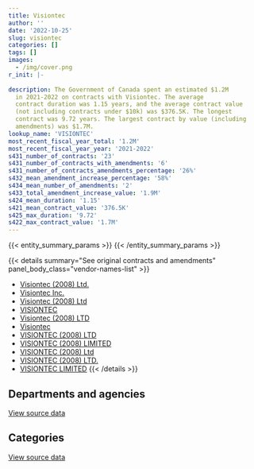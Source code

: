 ```yaml
---
title: Visiontec
author: ''
date: '2022-10-25'
slug: visiontec
categories: []
tags: []
images:
  - /img/cover.png
r_init: |-
  
description: The Government of Canada spent an estimated $1.2M
  in 2021-2022 on contracts with Visiontec. The average
  contract duration was 1.15 years, and the average contract value
  (not including contracts under $10k) was $376.5K. The longest
  contract was 9.72 years. The largest contract by value (including
  amendments) was $1.7M.
lookup_name: 'VISIONTEC'
most_recent_fiscal_year_total: '1.2M'
most_recent_fiscal_year_year: '2021-2022'
s431_number_of_contracts: '23'
s431_number_of_contracts_with_amendments: '6'
s431_number_of_contracts_amendments_percentage: '26%'
s432_mean_amendment_increase_percentage: '58%'
s434_mean_number_of_amendments: '2'
s433_total_amendment_increase_value: '1.9M'
s424_mean_duration: '1.15'
s421_mean_contract_value: '376.5K'
s425_max_duration: '9.72'
s422_max_contract_value: '1.7M'
---
```


<script src="/rmarkdown-libs/htmlwidgets/htmlwidgets.js"></script>
<link href="/rmarkdown-libs/datatables-css/datatables-crosstalk.css" rel="stylesheet" />
<script src="/rmarkdown-libs/datatables-binding/datatables.js"></script>
<script src="/rmarkdown-libs/jquery/jquery-3.6.0.min.js"></script>
<link href="/rmarkdown-libs/dt-core-bootstrap/css/dataTables.bootstrap.min.css" rel="stylesheet" />
<link href="/rmarkdown-libs/dt-core-bootstrap/css/dataTables.bootstrap.extra.css" rel="stylesheet" />
<script src="/rmarkdown-libs/dt-core-bootstrap/js/jquery.dataTables.min.js"></script>
<script src="/rmarkdown-libs/dt-core-bootstrap/js/dataTables.bootstrap.min.js"></script>
<link href="/rmarkdown-libs/crosstalk/css/crosstalk.min.css" rel="stylesheet" />
<script src="/rmarkdown-libs/crosstalk/js/crosstalk.min.js"></script>
<script src="/rmarkdown-libs/htmlwidgets/htmlwidgets.js"></script>
<link href="/rmarkdown-libs/datatables-css/datatables-crosstalk.css" rel="stylesheet" />
<script src="/rmarkdown-libs/datatables-binding/datatables.js"></script>
<script src="/rmarkdown-libs/jquery/jquery-3.6.0.min.js"></script>
<link href="/rmarkdown-libs/dt-core-bootstrap/css/dataTables.bootstrap.min.css" rel="stylesheet" />
<link href="/rmarkdown-libs/dt-core-bootstrap/css/dataTables.bootstrap.extra.css" rel="stylesheet" />
<script src="/rmarkdown-libs/dt-core-bootstrap/js/jquery.dataTables.min.js"></script>
<script src="/rmarkdown-libs/dt-core-bootstrap/js/dataTables.bootstrap.min.js"></script>
<link href="/rmarkdown-libs/crosstalk/css/crosstalk.min.css" rel="stylesheet" />
<script src="/rmarkdown-libs/crosstalk/js/crosstalk.min.js"></script>

{{< entity_summary_params >}}
{{< /entity_summary_params >}}

{{< details summary="See original contracts and amendments" panel_body_class="vendor-names-list" >}}
- [Visiontec (2008) Ltd.](https://search.open.canada.ca/en/ct/?sort=contract_value_f%20desc&page=1&search_text=%22Visiontec%20%282008%29%20Ltd.%22)
- [Visiontec Inc.](https://search.open.canada.ca/en/ct/?sort=contract_value_f%20desc&page=1&search_text=%22Visiontec%20Inc.%22)
- [Visiontec (2008) Ltd](https://search.open.canada.ca/en/ct/?sort=contract_value_f%20desc&page=1&search_text=%22Visiontec%20%282008%29%20Ltd%22)
- [VISIONTEC](https://search.open.canada.ca/en/ct/?sort=contract_value_f%20desc&page=1&search_text=%22VISIONTEC%22)
- [Visiontec (2008) LTD](https://search.open.canada.ca/en/ct/?sort=contract_value_f%20desc&page=1&search_text=%22Visiontec%20%282008%29%20LTD%22)
- [Visiontec](https://search.open.canada.ca/en/ct/?sort=contract_value_f%20desc&page=1&search_text=%22Visiontec%22)
- [VISIONTEC (2008) LTD](https://search.open.canada.ca/en/ct/?sort=contract_value_f%20desc&page=1&search_text=%22VISIONTEC%20%282008%29%20LTD%22)
- [VISIONTEC (2008) LIMITED](https://search.open.canada.ca/en/ct/?sort=contract_value_f%20desc&page=1&search_text=%22VISIONTEC%20%282008%29%20LIMITED%22)
- [VISIONTEC (2008) Ltd](https://search.open.canada.ca/en/ct/?sort=contract_value_f%20desc&page=1&search_text=%22VISIONTEC%20%282008%29%20Ltd%22)
- [VISIONTEC (2008) LTD.](https://search.open.canada.ca/en/ct/?sort=contract_value_f%20desc&page=1&search_text=%22VISIONTEC%20%282008%29%20LTD.%22)
- [VISIONTEC LIMITED](https://search.open.canada.ca/en/ct/?sort=contract_value_f%20desc&page=1&search_text=%22VISIONTEC%20LIMITED%22)
{{< /details >}}

## Departments and agencies

<div id="htmlwidget-1" style="width:100%;height:auto;" class="datatables html-widget"></div>
<script type="application/json" data-for="htmlwidget-1">{"x":{"style":"bootstrap","filter":"none","vertical":false,"data":[["<a href=\"/departments/cas-satj/\">Courts Administration Service<\/a>","<a href=\"/departments/csc-scc/\">Correctional Service of Canada<\/a>","<a href=\"/departments/dfatd-maecd/\">Global Affairs Canada<\/a>","<a href=\"/departments/dnd-mdn/\">National Defence<\/a>","<a href=\"/departments/hc-sc/\">Health Canada<\/a>","<a href=\"/departments/phac-aspc/\">Public Health Agency of Canada<\/a>","<a href=\"/departments/pwgsc-tpsgc/\">Public Services and Procurement Canada<\/a>","<a href=\"/departments/rcmp-grc/\">Royal Canadian Mounted Police<\/a>"],[201658.78,177750,96568.76,283915.5,18209.95,null,16120.65,274011.31],[191497.88,null,94074.54,433124.94,23996.68,356293,null,null],[169950.98,null,null,1515404.5,null,null,null,null],[169950.98,null,null,952870.6,null,null,null,37532.95]],"container":"<table class=\"table table-striped table-hover row-border order-column display\">\n  <thead>\n    <tr>\n      <th>Department<\/th>\n      <th>2018-2019<\/th>\n      <th>2019-2020<\/th>\n      <th>2020-2021<\/th>\n      <th>2021-2022<\/th>\n    <\/tr>\n  <\/thead>\n<\/table>","options":{"order":[[4,"desc"]],"pageLength":10,"autoWidth":true,"columnDefs":[{"targets":1,"render":"function(data, type, row, meta) {\n    return type !== 'display' ? data : DTWidget.formatCurrency(data, \"$\", 2, 3, \",\", \".\", true, null);\n  }"},{"targets":2,"render":"function(data, type, row, meta) {\n    return type !== 'display' ? data : DTWidget.formatCurrency(data, \"$\", 2, 3, \",\", \".\", true, null);\n  }"},{"targets":3,"render":"function(data, type, row, meta) {\n    return type !== 'display' ? data : DTWidget.formatCurrency(data, \"$\", 2, 3, \",\", \".\", true, null);\n  }"},{"targets":4,"render":"function(data, type, row, meta) {\n    return type !== 'display' ? data : DTWidget.formatCurrency(data, \"$\", 2, 3, \",\", \".\", true, null);\n  }"},{"width":"16%","targets":[1,2,3,4]},{"className":"dt-right","targets":[1,2,3,4]}],"orderClasses":false}},"evals":["options.columnDefs.0.render","options.columnDefs.1.render","options.columnDefs.2.render","options.columnDefs.3.render"],"jsHooks":[]}</script>
<p class="text-right">
<a href="https://github.com/GoC-Spending/contracts-data/tree/main/data/out/vendors/visiontec/summary_by_fiscal_year_by_department.csv" class="source-data-link btn btn-link">View source data</a>
</p>

## Categories

<div id="htmlwidget-2" style="width:100%;height:auto;" class="datatables html-widget"></div>
<script type="application/json" data-for="htmlwidget-2">{"x":{"style":"bootstrap","filter":"none","vertical":false,"data":[["<a href=\"/categories/office_management/\">Office management<\/a>","<a href=\"/categories/defence/\">Defence<\/a>","<a href=\"/categories/medical/\">Medical<\/a>","<a href=\"/categories/industrial_products_and_services/\">Industrial products and services<\/a>","<a href=\"/categories/security_and_protection/\">Security and protection<\/a>"],[180691.63,null,null,613532.01,274011.31],[170416.6,null,23996.68,904573.76,null],[169950.98,693729.6,null,821674.9,null],[169950.98,693729.6,null,296673.95,null]],"container":"<table class=\"table table-striped table-hover row-border order-column display\">\n  <thead>\n    <tr>\n      <th>Category<\/th>\n      <th>2018-2019<\/th>\n      <th>2019-2020<\/th>\n      <th>2020-2021<\/th>\n      <th>2021-2022<\/th>\n    <\/tr>\n  <\/thead>\n<\/table>","options":{"order":[[4,"desc"]],"dom":"t","pageLength":30,"autoWidth":true,"columnDefs":[{"targets":1,"render":"function(data, type, row, meta) {\n    return type !== 'display' ? data : DTWidget.formatCurrency(data, \"$\", 2, 3, \",\", \".\", true, null);\n  }"},{"targets":2,"render":"function(data, type, row, meta) {\n    return type !== 'display' ? data : DTWidget.formatCurrency(data, \"$\", 2, 3, \",\", \".\", true, null);\n  }"},{"targets":3,"render":"function(data, type, row, meta) {\n    return type !== 'display' ? data : DTWidget.formatCurrency(data, \"$\", 2, 3, \",\", \".\", true, null);\n  }"},{"targets":4,"render":"function(data, type, row, meta) {\n    return type !== 'display' ? data : DTWidget.formatCurrency(data, \"$\", 2, 3, \",\", \".\", true, null);\n  }"},{"width":"16%","targets":[1,2,3,4]},{"className":"dt-right","targets":[1,2,3,4]}],"orderClasses":false,"lengthMenu":[10,25,30,50,100]}},"evals":["options.columnDefs.0.render","options.columnDefs.1.render","options.columnDefs.2.render","options.columnDefs.3.render"],"jsHooks":[]}</script>
<p class="text-right">
<a href="https://github.com/GoC-Spending/contracts-data/tree/main/data/out/vendors/visiontec/summary_by_fiscal_year_by_category.csv" class="source-data-link btn btn-link">View source data</a>
</p>
